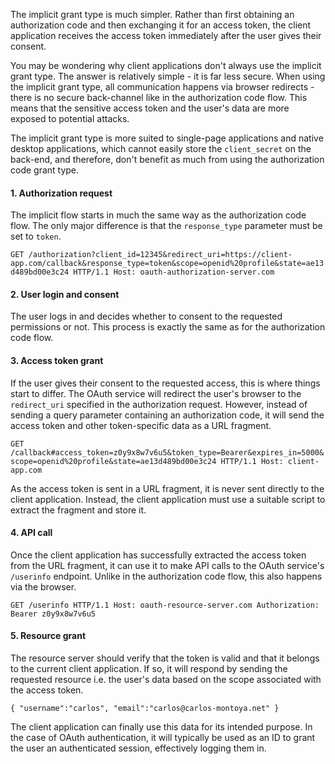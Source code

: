 
The implicit grant type is much simpler. Rather than first obtaining an authorization code and then exchanging it for an access token, the client application receives the access token immediately after the user gives their consent.

You may be wondering why client applications don't always use the implicit grant type. The answer is relatively simple - it is far less secure. When using the implicit grant type, all communication happens via browser redirects - there is no secure back-channel like in the authorization code flow. This means that the sensitive access token and the user's data are more exposed to potential attacks.

The implicit grant type is more suited to single-page applications and native desktop applications, which cannot easily store the `client_secret` on the back-end, and therefore, don't benefit as much from using the authorization code grant type.

#### 1. Authorization request

The implicit flow starts in much the same way as the authorization code flow. The only major difference is that the `response_type` parameter must be set to `token`.

`GET /authorization?client_id=12345&redirect_uri=https://client-app.com/callback&response_type=token&scope=openid%20profile&state=ae13d489bd00e3c24 HTTP/1.1 Host: oauth-authorization-server.com`

#### 2. User login and consent

The user logs in and decides whether to consent to the requested permissions or not. This process is exactly the same as for the authorization code flow.

#### 3. Access token grant

If the user gives their consent to the requested access, this is where things start to differ. The OAuth service will redirect the user's browser to the `redirect_uri` specified in the authorization request. However, instead of sending a query parameter containing an authorization code, it will send the access token and other token-specific data as a URL fragment.

`GET /callback#access_token=z0y9x8w7v6u5&token_type=Bearer&expires_in=5000&scope=openid%20profile&state=ae13d489bd00e3c24 HTTP/1.1 Host: client-app.com`

As the access token is sent in a URL fragment, it is never sent directly to the client application. Instead, the client application must use a suitable script to extract the fragment and store it.

#### 4. API call

Once the client application has successfully extracted the access token from the URL fragment, it can use it to make API calls to the OAuth service's `/userinfo` endpoint. Unlike in the authorization code flow, this also happens via the browser.

`GET /userinfo HTTP/1.1 Host: oauth-resource-server.com Authorization: Bearer z0y9x8w7v6u5`

#### 5. Resource grant

The resource server should verify that the token is valid and that it belongs to the current client application. If so, it will respond by sending the requested resource i.e. the user's data based on the scope associated with the access token.

`{ "username":"carlos", "email":"carlos@carlos-montoya.net" }`

The client application can finally use this data for its intended purpose. In the case of OAuth authentication, it will typically be used as an ID to grant the user an authenticated session, effectively logging them in.